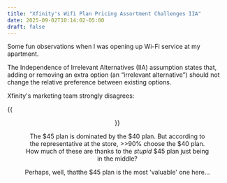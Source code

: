 ```yaml
---
title: "Xfinity's Wifi Plan Pricing Assortment Challenges IIA"
date: 2025-09-02T10:14:02-05:00
draft: false
---
```


Some fun observations when I was opening up Wi-Fi service at my apartment.

The Independence of Irrelevant Alternatives (IIA) assumption states that, adding or removing an extra option (an “irrelevant alternative”) should not change the relative preference between existing options.

Xfinity's marketing team strongly disagrees:

{{<figure align="center" src="/data_vis/xfinity_wifi.jpeg" caption="(Chicago, Sept. 2025)" width="50%">}}

The \$45 plan is dominated by the \$40 plan. But according to the representative at the store, >>90% choose the \$40 plan. How much of these are thanks to the *stupid* \$45 plan just being in the middle? 

Perhaps, well, thatthe \$45 plan is the most 'valuable' one here...
